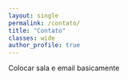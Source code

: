 ```yaml
---
layout: single
permalink: /contato/
title: "Contato"
classes: wide
author_profile: true
---
```


Colocar sala e email basicamente